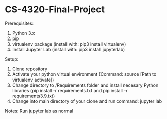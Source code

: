 # CS-4320-Final-Project
Prerequisites:
  1. Python 3.x
  2. pip
  3. virtualenv package (install with: pip3 install virtualenv)
  4. Install Jupyter Lab (install with: pip3 install jupyterlab)

Setup:
  1. Clone repository
  2. Activate your python virtual environment (Command: source [Path to virtualenv activate])
  3. Change directory to /Requirements folder and install necesary Python libraries
      (pip install -r requirements.txt and pip install -r requirements3.9.txt)
  4. Change into main directory of your clone and run command: jupyter lab

Notes:
  Run jupyter lab as normal
